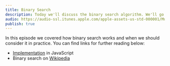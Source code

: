 ```yaml
---
title: Binary Search
description: Today we'll discuss the binary search algorithm. We'll go through several examples when the algorithm makes sense and discuss in detail how it works. By the end of the episode, you'll know when to apply a binary search and know why it's more efficient than a linear search.
audio: https://audio-ssl.itunes.apple.com/apple-assets-us-std-000001/Music4/v4/f0/b8/fa/f0b8fa78-b63b-34df-c4f2-4156a3a83b38/mzaf_6470951130098414732.plus.aac.ep.m4a
publish: true
---
```


In this episode we covered how binary search works and when we should consider it in practice. You can find links for further reading below:

- [Implementation](https://github.com/mgechev/javascript-algorithms/blob/master/src/searching/binarysearch.js) in JavaScript
- Binary search on [Wikipedia](https://en.wikipedia.org/wiki/Binary_search_algorithm)

